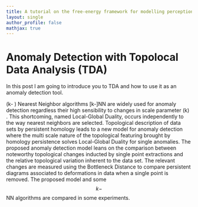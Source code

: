 ```yaml
---
title: A tutorial on the free-energy framework for modelling perception and learning
layout: single
author_profile: false
mathjax: true
---
```


# Anomaly Detection with Topolocal Data Analysis (TDA)

In this post I am going to introduce you to TDA and how to use it as an anomaly detection tool. 


\(k- \) Nearest Neighbor algorithms \[k-\]NN are widely used for anomaly detection regardless their high sensibility to changes in scale parameter (k) . This shortcoming, named 
Local-Global Duality, occurs independently to the way nearest neighbors are selected. Topological description of data sets by persistent homology leads to a new model for 
anomaly detection where the multi scale nature of the topological featuring brought by homology persistence solves Local-Global Duality for single anomalies. The proposed 
anomaly detection model leans on the comparison between noteworthy topological changes inducted by single point extractions and the relative topological variation inherent 
to the data set. The relevant changes are measured using the Bottleneck Distance to compare persistent diagrams associated to deformations in data when a single point is 
removed. The proposed model and some $$k-$$NN algorithms  are compared in some experiments.
